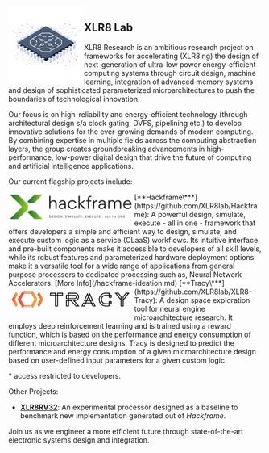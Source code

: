 <img align="left" width="150" src="/microchip.png" />

## XLR8 Lab
XLR8 Research is an ambitious research project on frameworks for accelerating (XLR8ing) the design of next-generation of ultra-low power energy-efficient computing systems through circuit design, machine learning, integration of advanced memory systems and design of sophisticated parameterized microarchitectures to push the boundaries of technological innovation.

Our focus is on high-reliability and energy-efficient technology (through architectural design s/a clock gating, DVFS, pipelining etc.) to develop innovative solutions for the ever-growing demands of modern computing. By combining expertise in multiple fields across the computing abstraction layers, the group creates groundbreaking advancements in high-performance, low-power digital design that drive the future of computing and artificial intelligence applications.

Our current flagship projects include:

<img align="left" width="250" src="/hackframe-logo.png" />
[**Hackframe\***](https://github.com/XLR8lab/Hackframe): A powerful design, simulate, execute - all in one - framework that offers developers a simple and efficient way to design, simulate, and execute custom logic as a service (CLaaS) workflows. Its intuitive interface and pre-built components make it accessible to developers of all skill levels, while its robust features and parameterized hardware deployment options make it a versatile tool for a wide range of applications from general purpose processors to dedicated processing such as, Neural Network Accelerators. [More Info](/hackframe-ideation.md)

<img align="left" width="250" src="/tracy-logo.png" />
[**Tracy\***](https://github.com/XLR8lab/XLR8-Tracy): A design space exploration tool for neural engine microarchitecture research. It employs deep reinforcement learning and is trained using a reward function, which is based on the performance and energy consumption of different microarchitecture designs. Tracy is designed to predict the performance and energy consumption of a given microarchitecture design based on user-defined input parameters for a given custom logic.

\* access restricted to developers.

Other Projects:
- [**XLR8RV32**](https://github.com/XLR8lab/XLR8RV32): An experimental processor designed as a baseline to benchmark new implementation generated out of *Hackframe*. 

Join us as we engineer a more efficient future through state-of-the-art electronic systems design and integration.
